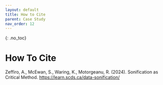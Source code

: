 ```yaml
---
layout: default
title: How to Cite
parent: Case Study
nav_order: 12
---
```


<!-- 
This page is an example lesson template.
Add, edit, or remove any content below for the workshop in question. -->

<!-- Putting a {: .no_toc} above a header removes it from the table of contents -->

{: .no_toc}  
# How To Cite 
Zeffiro, A., McEwan, S., Waring, K., Motorgeanu, R. (2024). Sonification as Critical Method. <https://learn.scds.ca/data-sonification/>
